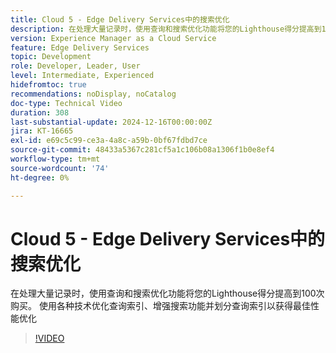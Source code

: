 ```yaml
---
title: Cloud 5 - Edge Delivery Services中的搜索优化
description: 在处理大量记录时，使用查询和搜索优化功能将您的Lighthouse得分提高到100次购买。
version: Experience Manager as a Cloud Service
feature: Edge Delivery Services
topic: Development
role: Developer, Leader, User
level: Intermediate, Experienced
hidefromtoc: true
recommendations: noDisplay, noCatalog
doc-type: Technical Video
duration: 308
last-substantial-update: 2024-12-16T00:00:00Z
jira: KT-16665
exl-id: e69c5c99-ce3a-4a8c-a59b-0bf67fdbd7ce
source-git-commit: 48433a5367c281cf5a1c106b08a1306f1b0e8ef4
workflow-type: tm+mt
source-wordcount: '74'
ht-degree: 0%

---
```


# Cloud 5 - Edge Delivery Services中的搜索优化

在处理大量记录时，使用查询和搜索优化功能将您的Lighthouse得分提高到100次购买。 使用各种技术优化查询索引、增强搜索功能并划分查询索引以获得最佳性能优化

>[!VIDEO](https://video.tv.adobe.com/v/3440988/?learn=on&enablevpops&captions=chi_hans)
